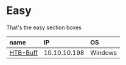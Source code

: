 # Easy

That's the easy section boxes

| name | IP | OS |
| :--- | :--- | :--- |
| [HTB-Buff](https://github.com/Dec1pher445/HTB-writeups/tree/8124d0244951c820af105d009f7320df5f19b69e/windows-boxes/easy/buff.md) | 10.10.10.198 | Windows |



